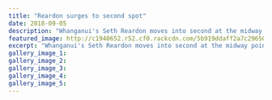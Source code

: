 ```yaml
---
title: "Reardon surges to second spot"
date: 2018-09-05
description: "Whanganui's Seth Reardon moves into second at the midway point of the NZXC cross country series..."
featured_image: http://c1940652.r52.cf0.rackcdn.com/5b919ddaff2a7c2965000036/reardon-snip235-5-sept.gif
excerpt: "Whanganui's Seth Reardon moves into second at the midway point of the NZXC cross country series."
gallery_image_1: 
gallery_image_2: 
gallery_image_3: 
gallery_image_4: 
gallery_image_5: 
---
```

